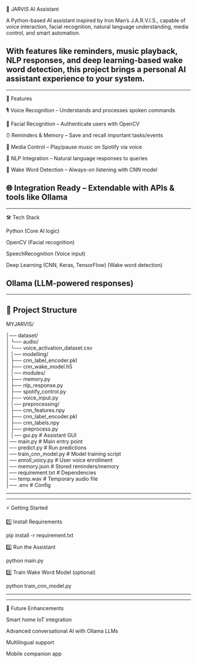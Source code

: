 🤖 JARVIS AI Assistant

A Python-based AI assistant inspired by Iron Man’s J.A.R.V.I.S., capable of voice interaction, facial recognition, natural language understanding, media control, and smart automation.

With features like reminders, music playback, NLP responses, and deep learning-based wake word detection, this project brings a personal AI assistant experience to your system.
---
---
🚀 Features

🎙️ Voice Recognition – Understands and processes spoken commands

👀 Facial Recognition – Authenticate users with OpenCV

⏰ Reminders & Memory – Save and recall important tasks/events

🎵 Media Control – Play/pause music on Spotify via voice

🧠 NLP Integration – Natural language responses to queries

🔔 Wake Word Detection – Always-on listening with CNN model

🌐 Integration Ready – Extendable with APIs & tools like Ollama
---
---

🛠️ Tech Stack

Python (Core AI logic)

OpenCV (Facial recognition)

SpeechRecognition (Voice input)

Deep Learning (CNN, Keras, TensorFlow) (Wake word detection)

Ollama (LLM-powered responses)
---
---
📂 Project Structure
-
MYJARVIS/

│── dataset/  
│   └── audio/  
│   └── voice_activation_dataset.csv  
│
│── modelling/  
│   ├── cnn_label_encoder.pkl  
│   ├── cnn_wake_model.h5  
│
│── modules/  
│   ├── memory.py  
│   ├── nlp_response.py  
│   ├── spotify_control.py  
│   ├── voice_input.py  
│
│── preprocessing/  
│   ├── cnn_features.npy  
│   ├── cnn_label_encoder.pkl  
│   ├── cnn_labels.npy  
│   ├── preprocess.py  
│
│── gui.py              # Assistant GUI  
│── main.py             # Main entry point  
│── predict.py          # Run predictions  
│── train_cnn_model.py  # Model training script  
│── enroll_voicy.py     # User voice enrollment  
│── memory.json         # Stored reminders/memory  
│── requirement.txt     # Dependencies  
│── temp.wav            # Temporary audio file  
│── .env                # Config

---
---
⚡ Getting Started

1️⃣ Install Requirements

pip install -r requirement.txt

2️⃣ Run the Assistant

python main.py

3️⃣ Train Wake Word Model (optional)

python train_cnn_model.py

---
---
🎯 Future Enhancements

Smart home IoT integration

Advanced conversational AI with Ollama LLMs

Multilingual support

Mobile companion app
